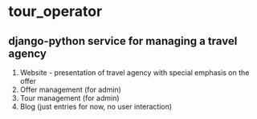 # tour_operator
## django-python service for managing a travel agency

1.  Website - presentation of travel agency with special emphasis on the offer
2.  Offer management (for admin)
3.  Tour management (for admin)
4.  Blog (just entries for now, no user interaction)
